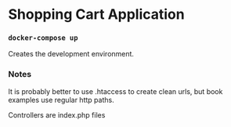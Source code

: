 # Shopping Cart Application

### `docker-compose up`

Creates the development environment.

### Notes

It is probably better to use .htaccess to create clean urls, but book examples use regular http paths.

Controllers are index.php files


